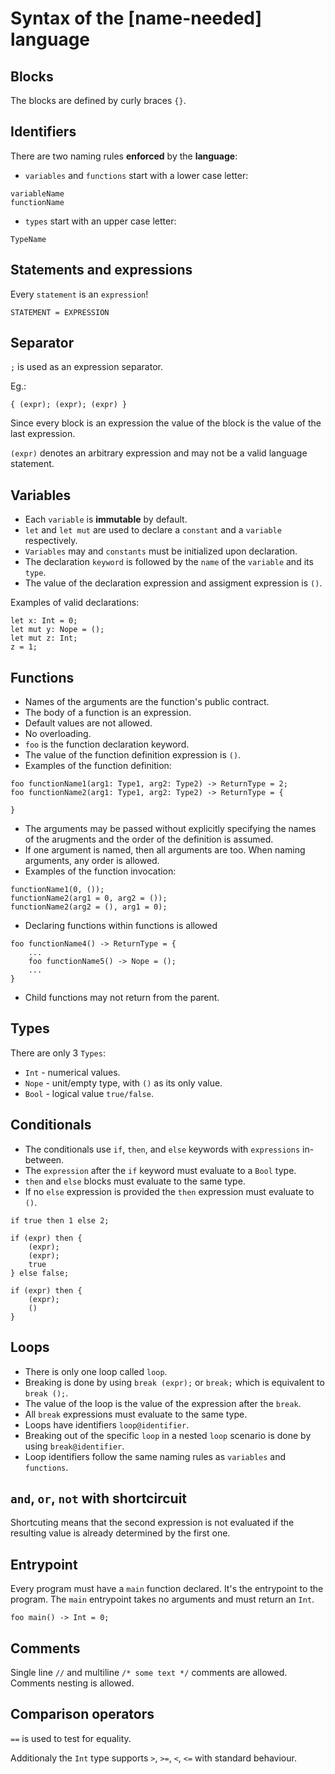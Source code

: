 # Syntax of the [name-needed] language

## Blocks
The blocks are defined by curly braces `{}`.

## Identifiers
There are two naming rules **enforced** by the **language**:
- `variables` and `functions` start with a lower case letter:
```
variableName
functionName
```
- `types` start with an upper case letter:
```
TypeName
```

## Statements and expressions
Every `statement` is an `expression`!

`STATEMENT = EXPRESSION`

## Separator
`;` is used as an expression separator. 

Eg.:
```
{ (expr); (expr); (expr) }
```
Since every block is an expression the value of the block is the value of the last expression.

`(expr)` denotes an arbitrary expression and may not be a valid language statement.

## Variables
- Each `variable` is **immutable** by default. 
- `let` and `let mut` are used to declare a `constant` and a `variable` respectively.
- `Variables` may and `constants` must be initialized upon declaration.
- The declaration `keyword` is followed by the `name` of the `variable` and its `type`.
- The value of the declaration expression and assigment expression is `()`. 

Examples of valid declarations:
```
let x: Int = 0;
let mut y: Nope = ();
let mut z: Int;
z = 1;
```
## Functions
- Names of the arguments are the function's public contract.
- The body of a function is an expression.
- Default values are not allowed.
- No overloading.
- `foo` is the function declaration keyword.
- The value of the function definition expression is `()`.
- Examples of the function definition:
```
foo functionName1(arg1: Type1, arg2: Type2) -> ReturnType = 2;
foo functionName2(arg1: Type1, arg2: Type2) -> ReturnType = {

}
```
- The arguments may be passed without explicitly specifying the names of the arugments and the order of the definition is assumed.
- If one argument is named, then all arguments are too. When naming arguments, any order is allowed.
- Examples of the function invocation: 
```
functionName1(0, ());
functionName2(arg1 = 0, arg2 = ());
functionName2(arg2 = (), arg1 = 0);
```
- Declaring functions within functions is allowed
```
foo functionName4() -> ReturnType = {
    ...
    foo functionName5() -> Nope = ();
    ...
}
```
- Child functions may not return from the parent.


## Types
There are only 3 `Types`:
- `Int` - numerical values.
- `Nope` - unit/empty type, with `()` as its only value.
- `Bool` - logical value `true/false`.


## Conditionals
- The conditionals use `if`, `then`, and `else` keywords with `expressions` in-between. 
- The `expression` after the `if` keyword must evaluate to a `Bool` type.
- `then` and `else` blocks must evaluate to the same type.
- If no `else` expression is provided the `then` expression must evaluate to `()`.
```
if true then 1 else 2;

if (expr) then {
    (expr);
    (expr);
    true
} else false;

if (expr) then {
    (expr);
    ()
}
```

## Loops

- There is only one loop called `loop`.
- Breaking is done by using `break (expr);` or `break;` which is equivalent to `break ();`.
- The value of the loop is the value of the expression after the `break`.
- All `break` expressions must evaluate to the same type.
- Loops have identifiers `loop@identifier`.
- Breaking out of the specific `loop` in a nested `loop` scenario is done by using `break@identifier`.
- Loop identifiers follow the same naming rules as `variables` and `functions`.

## `and`, `or`, `not` with shortcircuit
Shortcuting means that the second expression is not evaluated if the resulting value is already determined by the first one.

## Entrypoint
Every program must have a `main` function declared. It's the entrypoint to the program. The `main` entrypoint takes no arguments and must return an `Int`. 
```
foo main() -> Int = 0;
```

## Comments
Single line `//` and multiline `/* some text */` comments are allowed. Comments nesting is allowed.

## Comparison operators 
`==` is used to test for equality.

Additionaly the `Int` type supports `>`, `>=`, `<`, `<=` with standard behaviour.


